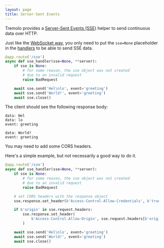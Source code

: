 ```yaml
---
layout: page
title: Server-Sent Events
---
```


Tremolo provides a [Server-Sent Events (SSE)](https://developer.mozilla.org/en-US/docs/Web/API/Server-sent_events/Using_server-sent_events) helper to send continuous data over HTTP.

Just like the [WebSocket way](websocket.html), you only need to put the `sse=None` placeholder in the [handlers](handlers.html) to be able to send SSE data.

```python
@app.route('/sse')
async def sse_handler(sse=None, **server):
    if sse is None:
        # for some reason, the sse object was not created
        # due to an invalid request
        raise BadRequest

    await sse.send('Hel\nlo', event='greeting')
    await sse.send('World!', event='greeting')
    await sse.close()
```

The client should see the following response body:

```
data: Hel
data: lo
event: greeting

data: World!
event: greeting

```

You may need to add some CORS headers.

Here's a simple example, but not necessarily a good way to do it.

```python
@app.route('/sse')
async def sse_handler(sse=None, **server):
    if sse is None:
        # for some reason, the sse object was not created
        # due to an invalid request
        raise BadRequest

    # set CORS headers with the response object
    sse.response.set_header(b'Access-Control-Allow-Credentials', b'true')

    if b'origin' in sse.request.headers:
        sse.response.set_header(
            b'Access-Control-Allow-Origin', sse.request.headers[b'origin']
        )

    await sse.send('Hel\nlo', event='greeting')
    await sse.send('World!', event='greeting')
    await sse.close()
```
